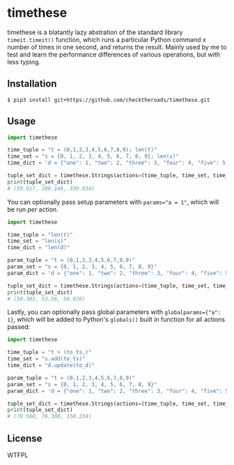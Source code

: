 # timethese
timethese is a blatantly lazy abstration of the standard library `timeit.timeit()` function, which runs a particular Python command x number of times in one second, and returns the result. Mainly used by me to test and learn the performance differences of various operations, but with less typing.

## Installation

```console
$ pip3 install git+https://github.com/checktheroads/timethese.git
```

## Usage
```python
import timethese

time_tuple = "t = (0,1,2,3,4,5,6,7,8,9); len(t)"
time_set = "s = {0, 1, 2, 3, 4, 5, 6, 7, 8, 9}; len(s)"
time_dict = 'd = {"one": 1, "two": 2, "three": 3, "four": 4, "five": 5, "six": 6, "seven": 7, "eight": 8, "nine": 9, "ten": 10}; len(d)'

tuple_set_dict = timethese.Strings(actions=(time_tuple, time_set, time_dict))
print(tuple_set_dict)
# (59.917, 286.146, 330.834)
```

You can optionally pass setup parameters with `params="a = 1"`, which will be run *per* action.

```python
import timethese

time_tuple = "len(t)"
time_set = "len(s)"
time_dict = "len(d)"

param_tuple = "t = (0,1,2,3,4,5,6,7,8,9)"
param_set = "s = {0, 1, 2, 3, 4, 5, 6, 7, 8, 9}"
param_dict = 'd = {"one": 1, "two": 2, "three": 3, "four": 4, "five": 5, "six": 6, "seven": 7, "eight": 8, "nine": 9, "ten": 10}'

tuple_set_dict = timethese.Strings(actions=(time_tuple, time_set, time_dict), params=(param_tuple, param_set, param_dict))
print(tuple_set_dict)
# (50.301, 53.56, 50.926)
```

Lastly, you can optionally pass global parameters with `globalparams={"a": 1}`, which will be added to Python's `globals()` built in function for all actions passed:

```python
import timethese

time_tuple = "t + (to_ts,)"
time_set = "s.add(to_ts)"
time_dict = "d.update(to_d)"

param_tuple = "t = (0,1,2,3,4,5,6,7,8,9)"
param_set = "s = {0, 1, 2, 3, 4, 5, 6, 7, 8, 9}"
param_dict = 'd = {"one": 1, "two": 2, "three": 3, "four": 4, "five": 5, "six": 6, "seven": 7, "eight": 8, "nine": 9, "ten": 10}'

tuple_set_dict = timethese.Strings(actions=(time_tuple, time_set, time_dict), params=(param_tuple, param_set, param_dict), globalparams={"to_ts": 100, "to_d": {"eleven": 11}})
print(tuple_set_dict)
# (78.568, 76.308, 150.234)
```

## License
<a href="http://www.wtfpl.net/"><img src="http://www.wtfpl.net/wp-content/uploads/2012/12/wtfpl-badge-4.png" width="80" height="15" alt="WTFPL" /></a>
